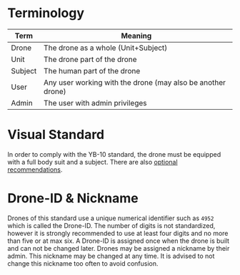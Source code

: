 # Terminology
| Term    | Meaning                                                     |
| ------- | ----------------------------------------------------------- |
| Drone   | The drone as a whole (Unit+Subject)                         |
| Unit    | The drone part of the drone                                 |
| Subject | The human part of the drone                                 |
| User    | Any user working with the drone (may also be another drone) |
| Admin   | The user with admin privileges                              |

# Visual Standard
In order to comply with the YB-10 standard, the drone must be equipped with a full body suit and a subject. There are also [optional recommendations](./Section%206%20-%20End-user%20Implementation.md).

# Drone-ID & Nickname
Drones of this standard use a unique numerical identifier such as `4952` which is called the Drone-ID. The number of digits is not standardized, however it is strongly recommended to use at least four digits and no more than five or at max six. A Drone-ID is assigned once when the drone is built and can not be changed later.
Drones may be assigned a nickname by their admin. This nickname may be changed at any time. It is advised to not change this nickname too often to avoid confusion.
